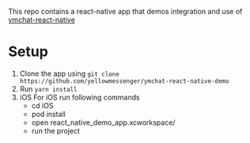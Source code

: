 This repo contains a react-native app that demos integration and use of [ymchat-react-native](https://github.com/yellowmessenger/ymchat-react-native)

# Setup

1. Clone the app using `git clone https://github.com/yellowmessenger/ymchat-react-native-demo`
2. Run `yarn install`
3. iOS
   For iOS run following commands
      - cd iOS
      - pod install
      - open react_native_demo_app.xcworkspace/
      - run the project

